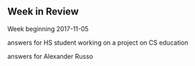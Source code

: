 ## Week in Review

Week beginning 2017-11-05

answers for HS student working on a project on CS education

answers for Alexander Russo
